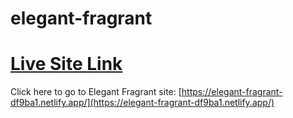 # elegant-fragrant

# [Live Site Link](https://elegant-fragrant-df9ba1.netlify.app/)

Click here to go to Elegant Fragrant site: [https://elegant-fragrant-df9ba1.netlify.app/](https://elegant-fragrant-df9ba1.netlify.app/)
